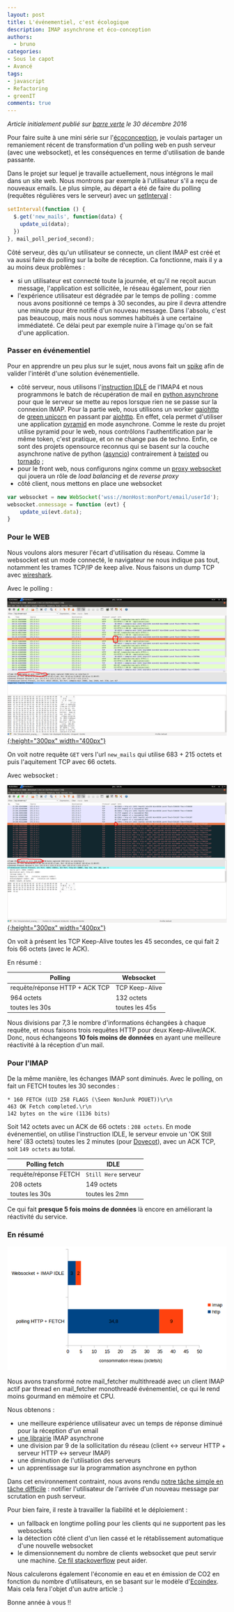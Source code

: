 ```yaml
---
layout: post
title: L'événementiel, c'est écologique
description: IMAP asynchrone et éco-conception
authors:
  - bruno
categories:
- Sous le capot
- Avancé
tags:
- javascript
- Refactoring
- greenIT
comments: true
---
```


*Article initialement publié sur [barre verte](https://www.barreverte.fr) le 30 décembre 2016*

Pour faire suite à une mini série sur l'[écoconception](https://www.greenit.fr/categorie/logiciels/), je voulais partager un remaniement récent de transformation d'un polling web en push serveur (avec une websocket), et les conséquences en terme d'utilisation de bande passante.

Dans le projet sur lequel je travaille actuellement, nous intégrons le mail dans un site web. Nous montrons par exemple à l'utilisateur s'il a reçu de nouveaux emails. Le plus simple, au départ a été de faire du polling (requêtes régulières vers le serveur) avec un [setInterval](http://www.w3schools.com/jsref/met_win_setinterval.asp) :

````javascript
setInterval(function () {
  $.get('new_mails', function(data) {
    update_ui(data);
  })
}, mail_poll_period_second);

````

Côté serveur, dès qu'un utilisateur se connecte, un client IMAP est créé et va aussi faire du polling sur la boîte de réception. Ca fonctionne, mais il y a au moins deux problèmes :

- si un utilisateur est connecté toute la journée, et qu'il ne reçoit aucun message, l'application est sollicitée, le réseau également, pour rien
- l'expérience utilisateur est dégradée par le temps de polling : comme nous avons positionné ce temps à 30 secondes, au pire il devra attendre une minute pour être notifié d'un nouveau message. Dans l'absolu, c'est pas beaucoup, mais nous nous sommes habitués à une certaine immédiateté. Ce délai peut par exemple nuire à l'image qu'on se fait d'une application.

### Passer en événementiel

Pour en apprendre un peu plus sur le sujet, nous avons fait un [spike](http://www.extremeprogramming.org/rules/spike.html) afin de valider l'intérêt d'une solution événementielle.

- côté serveur, nous utilisons l'[instruction IDLE](https://tools.ietf.org/html/rfc2177) de l'IMAP4 et nous programmons le batch de récupération de mail en [python asynchrone](https://docs.python.org/3/library/asyncio.html) pour que le serveur se mette au repos lorsque rien ne se passe sur la connexion IMAP. Pour la partie web, nous utilisons un worker [gaiohttp](http://docs.gunicorn.org/en/stable/design.html#asyncio-workers) de [green unicorn](http://gunicorn.org/) en passant par [aiohttp](https://aiohttp.readthedocs.io/en/stable/). En effet, cela permet d'utiliser une application [pyramid](https://trypyramid.com/) en mode asynchrone. Comme le reste du projet utilise pyramid pour le web, nous contrôlons l'authentification par le même token, c'est pratique, et on ne change pas de techno. Enfin, ce sont des projets opensource reconnus qui se basent sur la couche asynchrone native de python ([asyncio](https://docs.python.org/3/library/asyncio.html)) contrairement à [twisted](https://twistedmatrix.com/) ou [tornado](http://www.tornadoweb.org) ;
- pour le front web, nous configurons nginx comme un [proxy websocket](https://www.nginx.com/blog/websocket-nginx/) qui jouera un rôle de *load balancing* et de *reverse proxy*
- côté client, nous mettons en place une websocket

````javascript
var websocket = new WebSocket('wss://monHost:monPort/email/userId');
websocket.onmessage = function (evt) {
    update_ui(evt.data);
}
````

### Pour le WEB

Nous voulons alors mesurer l'écart d'utilisation du réseau. Comme la websocket est un mode connecté, le navigateur ne nous indique pas tout, notamment les trames TCP/IP de keep alive. Nous faisons un dump TCP avec [wireshark](https://www.wireshark.org/).

Avec le polling :

[![Wireshark polling](/images/migration_polling_websocket/wireshark_polling.png){:height="300px" width="400px"}](/images/migration_polling_websocket/wireshark_polling.png)

On voit notre requête `GET` vers l'url `new_mails` qui utilise 683 + 215 octets et puis l'aquitement TCP avec 66 octets.

Avec websocket :

[![Wireshark websocket](/images/migration_polling_websocket/wireshark_websocket.png){:height="300px" width="400px"}](/images/migration_polling_websocket/wireshark_websocket.png)

On voit à présent les TCP Keep-Alive toutes les 45 secondes, ce qui fait 2 fois 66 octets (avec le ACK).

En résumé :


| Polling | Websocket |
|---------|----------|
| requête/réponse HTTP + ACK TCP | TCP Keep-Alive |
| 964 octets | 132 octets |
| toutes les 30s | toutes les 45s |


Nous divisions par 7,3 le nombre d'informations échangées à chaque requête, et nous faisons trois requêtes HTTP pour deux Keep-Alive/ACK. Donc, nous échangeons **10 fois moins de données** en ayant une meilleure réactivité à la réception d'un mail.

### Pour l'IMAP

De la même manière, les échanges IMAP sont diminués. Avec le polling, on fait un FETCH toutes les 30 secondes :

````
* 160 FETCH (UID 258 FLAGS (\Seen NonJunk POUET))\r\n
463 OK Fetch completed.\r\n
142 bytes on the wire (1136 bits)
````

Soit 142 octets avec un ACK de 66 octets : `208 octets`. En mode événementiel, on utilise l'instruction IDLE, le serveur envoie un 'OK Still here' (83 octets) toutes les 2 minutes (pour [Dovecot](http://dovecot.org/)), avec un ACK TCP, soit `149 octets` au total.

| Polling fetch | IDLE |
| --------------|------|
| requête/réponse FETCH | `Still Here` serveur |
| 208 octets | 149 octets |
| toutes les 30s | toutes les 2mn |


Ce qui fait **presque 5 fois moins de données** là encore en améliorant la réactivité du service.

### En résumé

![Synthèse](/images/migration_polling_websocket/synthese.png)

Nous avons transformé notre mail_fetcher multithreadé avec un client IMAP actif par thread en mail_fetcher monothreadé événementiel, ce qui le rend moins gourmand en mémoire et CPU.

Nous obtenons :

- une meilleure expérience utilisateur avec un temps de réponse diminué pour la réception d'un email
- [une librairie](https://github.com/bamthomas/aioimaplib) IMAP asynchrone
- une division par 9 de la sollicitation du réseau (client <-> serveur HTTP + serveur HTTP <-> serveur IMAP)
- une diminution de l'utilisation des serveurs
- un apprentissage sur la programmation asynchrone en python

Dans cet environnement contraint, nous avons rendu [notre tâche simple en tâche difficile](http://dominicwilliams.net/en/pair_diff.html) : notifier l'utilisateur de l'arrivée d'un nouveau message par scrutation en push serveur.

Pour bien faire, il reste à travailler la fiabilité et le déploiement :

- un fallback en longtime polling pour les clients qui ne supportent pas les websockets
- la détection côté client d'un lien cassé et le rétablissement automatique d'une nouvelle websocket
- le dimensionnement du nombre de clients websocket que peut servir une machine. [Ce fil stackoverflow](http://stackoverflow.com/questions/15872788/maximum-concurrent-socket-io-connections) peut aider.

Nous calculerons également l'économie en eau et en émission de CO2 en fonction du nombre d'utilisateurs, en se basant sur le modèle d'[Ecoindex](http://www.ecoindex.fr/quest-ce-que-ecoindex/). Mais cela fera l'objet d'un autre article :)

Bonne année à vous !!
